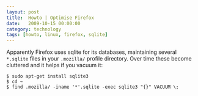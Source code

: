 ```yaml
---
layout: post
title:  Howto | Optimise Firefox
date:   2009-10-15 00:00:00
category: technology
tags: [howto, linux, firefox, sqlite]
---
```


Apparently Firefox uses sqlite for its databases, maintaining several `*.sqlite` files in your `.mozilla/` profile directory.  Over time these become cluttered and it helps if you vacuum it:

<!--more-->

    $ sudo apt-get install sqlite3
    $ cd ~
    $ find .mozilla/ -iname '*'.sqlite -exec sqlite3 "{}" VACUUM \;

